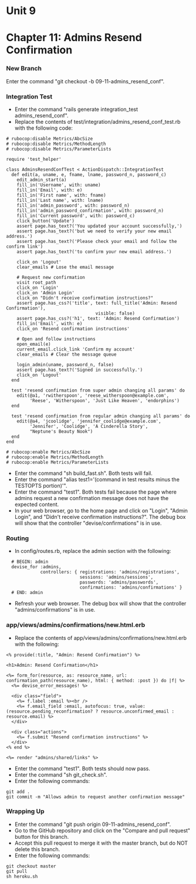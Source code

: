 # Unit 9
# Chapter 11: Admins Resend Confirmation

### New Branch
Enter the command "git checkout -b 09-11-admins_resend_conf".

### Integration Test
* Enter the command "rails generate integration_test admins_resend_conf".
* Replace the contents of test/integration/admins_resend_conf_test.rb with the following code:
```
# rubocop:disable Metrics/AbcSize
# rubocop:disable Metrics/MethodLength
# rubocop:disable Metrics/ParameterLists

require 'test_helper'

class AdminsResendConfTest < ActionDispatch::IntegrationTest
  def edit(a, uname, e, fname, lname, password_n, password_c)
    edit_admin_start(a)
    fill_in('Username', with: uname)
    fill_in('Email', with: e)
    fill_in('First name', with: fname)
    fill_in('Last name', with: lname)
    fill_in('admin_password', with: password_n)
    fill_in('admin_password_confirmation', with: password_n)
    fill_in('Current password', with: password_c)
    click_button('Update')
    assert page.has_text?('You updated your account successfully,')
    assert page.has_text?('but we need to verify your new email address.')
    assert page.has_text?('Please check your email and follow the confirm link')
    assert page.has_text?('to confirm your new email address.')

    click_on 'Logout'
    clear_emails # Lose the email message

    # Request new confirmation
    visit root_path
    click_on 'Login'
    click_on 'Admin Login'
    click_on "Didn't receive confirmation instructions?"
    assert page.has_css?('title', text: full_title('Admin: Resend Confirmation'),
                                  visible: false)
    assert page.has_css?('h1', text: 'Admin: Resend Confirmation')
    fill_in('Email', with: e)
    click_on 'Resend confirmation instructions'

    # Open and follow instructions
    open_email(e)
    current_email.click_link 'Confirm my account'
    clear_emails # Clear the message queue

    login_admin(uname, password_n, false)
    assert page.has_text?('Signed in successfully.')
    click_on 'Logout'
  end

  test 'resend confirmation from super admin changing all params' do
    edit(@a1, 'rwitherspoon', 'reese_witherspoon@example.com',
         'Reese', 'Witherspoon', 'Just Like Heaven', 'endorphins')
  end

  test 'resend confirmation from regular admin changing all params' do
    edit(@a4, 'jcoolidge', 'jennifer_coolidge@example.com',
         'Jennifer', 'Coolidge', 'A Cinderella Story',
         "Neptune's Beauty Nook")
  end
end

# rubocop:enable Metrics/AbcSize
# rubocop:enable Metrics/MethodLength
# rubocop:enable Metrics/ParameterLists
```
* Enter the command "sh build_fast.sh".  Both tests will fail.
* Enter the command "alias test1='(command in test results minus the TESTOPTS portion)'".
* Enter the command "test1".  Both tests fail because the page where admins request a new confirmation message does not have the expected content.
* In your web browser, go to the home page and click on "Login", "Admin Login", and "Didn't receive confirmation instructions?".  The debug box will show that the controller "devise/confirmations" is in use.

### Routing
* In config/routes.rb, replace the admin section with the following:
```
  # BEGIN: admin
  devise_for :admins,
             controllers: { registrations: 'admins/registrations',
                            sessions: 'admins/sessions',
                            passwords: 'admins/passwords',
                            confirmations: 'admins/confirmations' }
  # END: admin
```
* Refresh your web browser.  The debug box will show that the controller "admins/confirmations" is in use.

### app/views/admins/confirmations/new.html.erb
* Replace the contents of app/views/admins/confirmations/new.html.erb with the following:
```
<% provide(:title, "Admin: Resend Confirmation") %>

<h1>Admin: Resend Confirmation</h1>

<%= form_for(resource, as: resource_name, url: confirmation_path(resource_name), html: { method: :post }) do |f| %>
  <%= devise_error_messages! %>

  <div class="field">
    <%= f.label :email %><br />
    <%= f.email_field :email, autofocus: true, value: (resource.pending_reconfirmation? ? resource.unconfirmed_email : resource.email) %>
  </div>

  <div class="actions">
    <%= f.submit "Resend confirmation instructions" %>
  </div>
<% end %>

<%= render "admins/shared/links" %>
```
* Enter the command "test1".  Both tests should now pass.
* Enter the command "sh git_check.sh".
* Enter the following commands:
```
git add .
git commit -m "Allows admin to request another confirmation message"
```

### Wrapping Up
* Enter the command "git push origin 09-11-admins_resend_conf".
* Go to the GitHub repository and click on the "Compare and pull request" button for this branch.
* Accept this pull request to merge it with the master branch, but do NOT delete this branch.
* Enter the following commands:
```
git checkout master
git pull
sh heroku.sh
```
